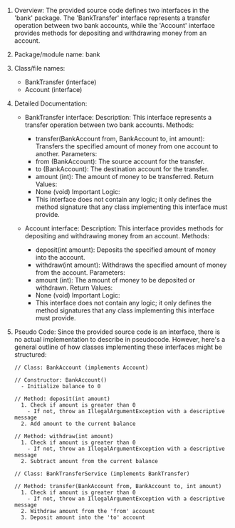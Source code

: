 1. Overview:
     The provided source code defines two interfaces in the 'bank' package. The 'BankTransfer' interface represents a transfer operation between two bank accounts, while the 'Account' interface provides methods for depositing and withdrawing money from an account.

  2. Package/module name:
     bank

  3. Class/file names:
     - BankTransfer (interface)
     - Account (interface)

  4. Detailed Documentation:

     - BankTransfer interface:
       Description: This interface represents a transfer operation between two bank accounts.
       Methods:
         - transfer(BankAccount from, BankAccount to, int amount): Transfers the specified amount of money from one account to another.
       Parameters:
         - from (BankAccount): The source account for the transfer.
         - to (BankAccount): The destination account for the transfer.
         - amount (int): The amount of money to be transferred.
       Return Values:
         - None (void)
       Important Logic:
         - This interface does not contain any logic; it only defines the method signature that any class implementing this interface must provide.

     - Account interface:
       Description: This interface provides methods for depositing and withdrawing money from an account.
       Methods:
         - deposit(int amount): Deposits the specified amount of money into the account.
         - withdraw(int amount): Withdraws the specified amount of money from the account.
       Parameters:
         - amount (int): The amount of money to be deposited or withdrawn.
       Return Values:
         - None (void)
       Important Logic:
         - This interface does not contain any logic; it only defines the method signatures that any class implementing this interface must provide.

  5. Pseudo Code:
     Since the provided source code is an interface, there is no actual implementation to describe in pseudocode. However, here's a general outline of how classes implementing these interfaces might be structured:

     ```
     // Class: BankAccount (implements Account)

     // Constructor: BankAccount()
       - Initialize balance to 0

     // Method: deposit(int amount)
       1. Check if amount is greater than 0
         - If not, throw an IllegalArgumentException with a descriptive message
       2. Add amount to the current balance

     // Method: withdraw(int amount)
       1. Check if amount is greater than 0
         - If not, throw an IllegalArgumentException with a descriptive message
       2. Subtract amount from the current balance

     // Class: BankTransferService (implements BankTransfer)

     // Method: transfer(BankAccount from, BankAccount to, int amount)
       1. Check if amount is greater than 0
         - If not, throw an IllegalArgumentException with a descriptive message
       2. Withdraw amount from the 'from' account
       3. Deposit amount into the 'to' account
     ```